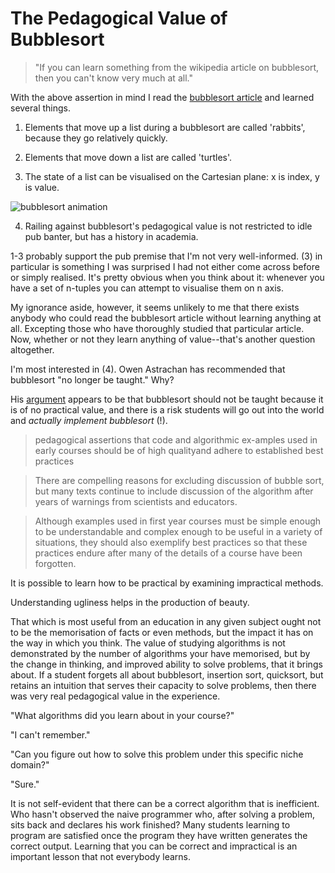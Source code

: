 # The Pedagogical Value of Bubblesort

> "If you can learn something from the wikipedia article on bubblesort, then you can't know very much at all."

With the above assertion in mind I read the [bubblesort article](https://en.wikipedia.org/wiki/Bubble_sort) and learned several things.

1) Elements that move up a list during a bubblesort are called 'rabbits', because they go relatively quickly.

2) Elements that move down a list are called 'turtles'.

3) The state of a list can be visualised on the Cartesian plane: x is index, y is value.

![bubblesort animation](https://en.wikipedia.org/wiki/Bubble_sort#/media/File:Bubble_sort_animation.gif)

4) Railing against bubblesort's pedagogical value is not restricted to idle pub banter, but has a history in academia.


1-3 probably support the pub premise that I'm not very well-informed. (3) in particular is something I was surprised I had not either come across before or simply realised. It's pretty obvious when you think about it: whenever you have a set of n-tuples you can attempt to visualise them on n axis.

My ignorance aside, however, it seems unlikely to me that there exists anybody who could read the bubblesort article without learning anything at all. Excepting those who have thoroughly studied that particular article. Now, whether or not they learn anything of value--that's another question altogether.

I'm most interested in (4). Owen Astrachan has recommended that bubblesort "no longer be taught." Why?

His [argument](https://users.cs.duke.edu/~ola/papers/bubble.pdf) appears to be that bubblesort should not be taught because it is of no practical value, and there is a risk students will go out into the world and *actually implement bubblesort* (!). 

> pedagogical assertions that code and algorithmic ex-amples used in early courses should be of high qualityand adhere to established best practices

> There are compelling reasons for excluding discussion of bubble sort, but many texts continue to include discussion of the algorithm after years of warnings from scientists and educators.

> Although examples used in first year courses must be simple enough to be understandable and complex enough to be useful in a variety of situations, they should also exemplify best practices so that these practices endure after many of the details of a course have been forgotten. 


It is possible to learn how to be practical by examining impractical methods.

Understanding ugliness helps in the production of beauty.

That which is most useful from an education in any given subject ought not to be the memorisation of facts or even methods, but the impact it has on the way in which you think. The value of studying algorithms is not demonstrated by the number of algorithms your have memorised, but by the change in thinking, and improved ability to solve problems, that it brings about. If a student forgets all about bubblesort, insertion sort, quicksort, but retains an intuition that serves their capacity to solve problems, then there was very real pedagogical value in the experience.

"What algorithms did you learn about in your course?"

"I can't remember."

"Can you figure out how to solve this problem under this specific niche domain?" 

"Sure."


It is not self-evident that there can be a correct algorithm that is inefficient. Who hasn't observed the naive programmer who, after solving a problem, sits back and declares his work finished? Many students learning to program are satisfied once the program they have written generates the correct output. Learning that you can be correct and impractical is an important lesson that not everybody learns.

  
